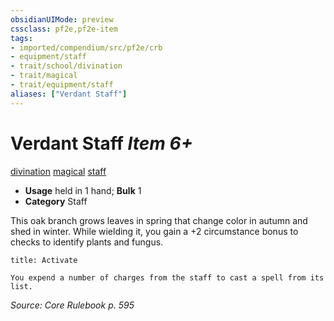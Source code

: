 ```yaml
---
obsidianUIMode: preview
cssclass: pf2e,pf2e-item
tags:
- imported/compendium/src/pf2e/crb
- equipment/staff
- trait/school/divination
- trait/magical
- trait/equipment/staff
aliases: ["Verdant Staff"]
---
```

# Verdant Staff *Item 6+*  
[divination](divination.md)  [magical](magical.md)  [staff](rules/traits/staff.md)  

- **Usage** held in 1 hand; **Bulk** 1
- **Category** Staff

This oak branch grows leaves in spring that change color in autumn and shed in winter. While wielding it, you gain a +2 circumstance bonus to checks to identify plants and fungus.

```ad-embed-ability
title: Activate

You expend a number of charges from the staff to cast a spell from its list.
```

*Source: Core Rulebook p. 595*
